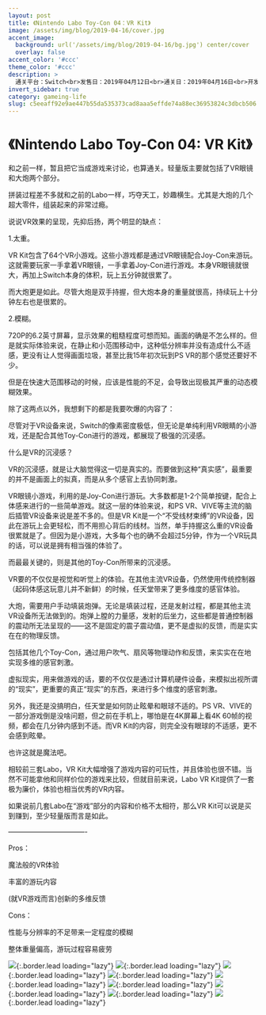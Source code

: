 ```yaml
---
layout: post
title: 《Nintendo Labo Toy-Con 04：VR Kit》
image: /assets/img/blog/2019-04-16/cover.jpg
accent_image: 
  background: url('/assets/img/blog/2019-04-16/bg.jpg') center/cover
  overlay: false
accent_color: '#ccc'
theme_color: '#ccc'
description: >
  通关平台：Switch<br>发售日：2019年04月12日<br>通关日：2019年04月16日<br>开发商：Nintendo<br>发行商：Nintendo
invert_sidebar: true
category: gameing-life
slug: c5eeaff92e9ae447b55da535373cad8aaa5effde74a88ec36953824c3dbcb506
---
```


# 《Nintendo Labo Toy-Con 04: VR Kit》

和之前一样，暂且把它当成游戏来讨论，也算通关。轻量版主要就包括了VR眼镜和大炮两个部分。

拼装过程差不多就和之前的Labo一样，巧夺天工，妙趣横生。尤其是大炮的几个超大零件，组装起来的非常过瘾。

说说VR效果的呈现，先抑后扬，两个明显的缺点：

1.太重。

VR Kit包含了64个VR小游戏。这些小游戏都是通过VR眼镜配合Joy-Con来游玩。这就需要玩家一手拿着VR眼镜，一手拿着Joy-Con进行游戏。本身VR眼镜就很大，再加上Switch本身的体积，玩上五分钟就很累了。

而大炮更是如此。尽管大炮是双手持握，但大炮本身的重量就很高，持续玩上十分钟左右也是很累的。

2.模糊。

720P的6.2英寸屏幕，显示效果的粗糙程度可想而知。画面的确是不怎么样的。但是就实际体验来说，在静止和小范围移动中，这种低分辨率并没有造成什么不适感，更没有让人觉得画面垃圾，甚至比我15年初次玩到PS VR的那个感觉还要好不少。

但是在快速大范围移动的时候，应该是性能的不足，会导致出现极其严重的动态模糊效果。

除了这两点以外，我想剩下的都是我要吹爆的内容了：

尽管对于VR设备来说，Switch的像素密度极低，但无论是单纯利用VR眼睛的小游戏，还是配合其他Toy-Con进行的游戏，都展现了极强的沉浸感。

什么是VR的沉浸感？

VR的沉浸感，就是让大脑觉得这一切是真实的。而要做到这种“真实感”，最重要的并不是画面上的拟真，而是从多个感官上去协同刺激。

VR眼镜小游戏，利用的是Joy-Con进行游玩。大多数都是1-2个简单按键，配合上体感来进行的一些简单游戏。就这一层的体验来说，和PS VR、VIVE等主流的脑后插管VR设备来说是差不多的。但是VR Kit是一个“不受线材束缚”的VR设备，因此在游玩上会更轻松，而不用担心背后的线材。当然，单手持握这么重的VR设备很累就是了。但因为是小游戏，大多每个也的确不会超过5分钟，作为一个VR玩具的话，可以说是拥有相当强的体验了。

而最最关键的，则是其他的Toy-Con所带来的沉浸感。

VR要的不仅仅是视觉和听觉上的体验。在其他主流VR设备，仍然使用传统控制器（起码体感这玩意儿并不新鲜）的时候，任天堂带来了更多维度的感官体验。

大炮，需要用户手动填装炮弹。无论是填装过程，还是发射过程，都是其他主流VR设备所无法做到的。炮弹上膛的力量感，发射的后坐力，这些都是普通控制器的震动所无法呈现的——这不是固定的震子震动值，更不是虚拟的反馈，而是实实在在的物理反馈。

包括其他几个Toy-Con，通过用户吹气、扇风等物理动作和反馈，来实实在在地实现多维的感官刺激。

虚拟现实，用来做游戏的话，要的不仅仅是通过计算机硬件设备，来模拟出视所谓的“现实”，更重要的真正“现实”的东西，来进行多个维度的感官刺激。

另外，我还是没搞明白，任天堂是如何防止眩晕和眼球不适的。PS VR、VIVE的一部分游戏倒是没啥问题，但之前在手机上，哪怕是在4K屏幕上看4K 60帧的视频，都会在几分钟内感到不适。而VR Kit的内容，则完全没有眼球的不适感，更不会感到眩晕。

也许这就是魔法吧。

相较前三套Labo，VR Kit大幅增强了游戏内容的可玩性，并且体验也很不错。当然不可能拿他和同样价位的游戏来比较，但就目前来说，Labo VR Kit提供了一套极为廉价，体验也相当优秀的VR内容。

如果说前几套Labo在“游戏”部分的内容和价格不太相符，那么VR Kit可以说是买到赚到，至少轻量版而言是如此。

———————————-

Pros：

魔法般的VR体验

丰富的游玩内容

(就VR游戏而言)创新的多维反馈

Cons：

性能与分辨率的不足带来一定程度的模糊

整体重量偏高，游玩过程容易疲劳

![](/assets/img/blog/2019-04-16/1.jpg){:.border.lead loading="lazy"}
![](/assets/img/blog/2019-04-16/2.jpg){:.border.lead loading="lazy"}
![](/assets/img/blog/2019-04-16/3.jpg){:.border.lead loading="lazy"}
![](/assets/img/blog/2019-04-16/4.jpg){:.border.lead loading="lazy"}
![](/assets/img/blog/2019-04-16/5.jpg){:.border.lead loading="lazy"}
![](/assets/img/blog/2019-04-16/6.jpg){:.border.lead loading="lazy"}
![](/assets/img/blog/2019-04-16/7.jpg){:.border.lead loading="lazy"}
![](/assets/img/blog/2019-04-16/8.jpg){:.border.lead loading="lazy"}
![](/assets/img/blog/2019-04-16/9.jpg){:.border.lead loading="lazy"}

